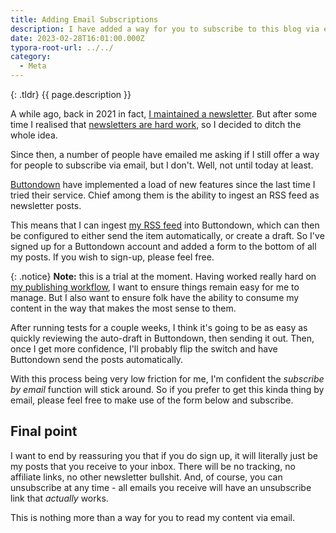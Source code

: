 ```yaml
---
title: Adding Email Subscriptions
description: I have added a way for you to subscribe to this blog via email.
date: 2023-02-28T16:01:00.000Z
typora-root-url: ../../
category:
  - Meta
---
```


{: .tldr}
{{ page.description }}

A while ago, back in 2021 in fact, [I maintained a newsletter](https://kevquirk.com/evolving-my-newsletter/). But after some time I realised that [newsletters are hard work](https://kevquirk.com/why-are-newsletters-so-painful/), so I decided to ditch the whole idea.

Since then, a number of people have emailed me asking if I still offer a way for people to subscribe via email, but I don't. Well, not until today at least.

[Buttondown](https://buttondown.email/) have implemented a load of new features since the last time I tried their service. Chief among them is the ability to ingest an RSS feed as newsletter posts.

This means that I can ingest [my RSS feed](https://kevquirk.com/feed/) into Buttondown, which can then be configured to either send the item automatically, or create a draft. So I've signed up for a Buttondown account and added a form to the bottom of all my posts. If you wish to sign-up, please feel free.

{: .notice}
**Note:** this is a trial at the moment. Having worked really hard on [my publishing workflow](https://kevquirk.com/my-static-site-workflow/), I want to ensure things remain easy for me to manage. But I also want to ensure folk have the ability to consume my content in the way that makes the most sense to them.

After running tests for a couple weeks, I think it's going to be as easy as quickly reviewing the auto-draft in Buttondown, then sending it out. Then, once I get more confidence, I'll probably flip the switch and have Buttondown send the posts automatically.

With this process being very low friction for me, I'm confident the _subscribe by email_ function will stick around. So if you prefer to get this kinda thing by email, please feel free to make use of the form below and subscribe.

## Final point

I want to end by reassuring you that if you do sign up, it will literally just be my posts that you receive to your inbox. There will be no tracking, no affiliate links, no other newsletter bullshit. And, of course, you can unsubscribe at any time - all emails you receive will have an unsubscribe link that _actually_ works.

This is nothing more than a way for you to read my content via email.